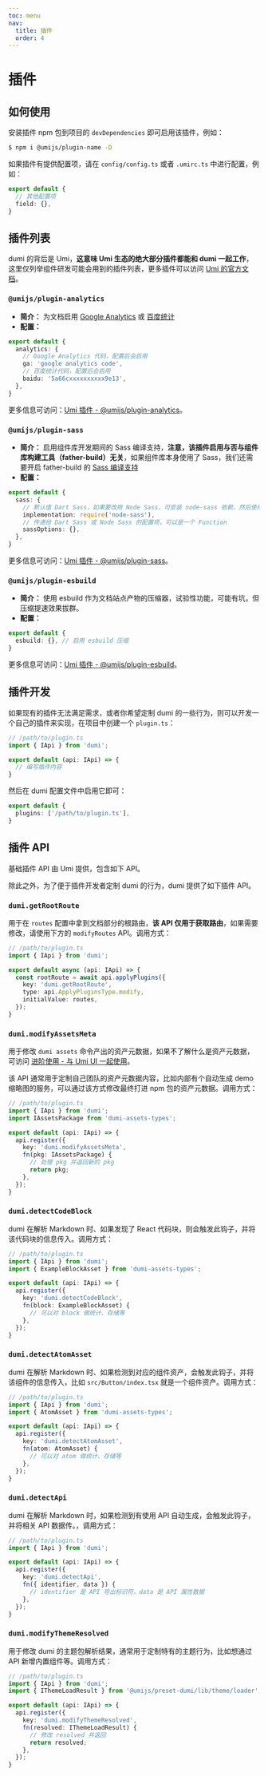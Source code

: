 ```yaml
---
toc: menu
nav:
  title: 插件
  order: 4
---
```


# 插件

## 如何使用

安装插件 npm 包到项目的 `devDependencies` 即可启用该插件，例如：

```bash
$ npm i @umijs/plugin-name -D
```

如果插件有提供配置项，请在 `config/config.ts` 或者 `.umirc.ts` 中进行配置，例如：

```ts
export default {
  // 其他配置项
  field: {},
}
```

## 插件列表

dumi 的背后是 Umi，**这意味 Umi 生态的绝大部分插件都能和 dumi 一起工作**，这里仅列举组件研发可能会用到的插件列表，更多插件可以访问 [Umi 的官方文档](https://umijs.org/plugins/plugin-access)。

### `@umijs/plugin-analytics`

- **简介：** 为文档启用 [Google Analytics](https://analytics.google.com/analytics/web) 或 [百度统计](https://tongji.baidu.com)
- **配置：**

```ts
export default {
  analytics: {
    // Google Analytics 代码，配置后会启用
    ga: 'google analytics code',
    // 百度统计代码，配置后会启用
    baidu: '5a66cxxxxxxxxxx9e13',
  },
}
```

更多信息可访问：[Umi 插件 - @umijs/plugin-analytics](https://umijs.org/zh-CN/plugins/plugin-analytics)。

### `@umijs/plugin-sass`

- **简介：** 启用组件库开发期间的 Sass 编译支持，**注意，该插件启用与否与组件库构建工具（father-build）无关**，如果组件库本身使用了 Sass，我们还需要开启 father-build 的 [Sass 编译支持](https://github.com/umijs/father#sassinrollupmode)
- **配置：**


```ts
export default {
  sass: {
    // 默认值 Dart Sass，如果要改用 Node Sass，可安装 node-sass 依赖，然后使用该配置项
    implementation: require('node-sass'),
    // 传递给 Dart Sass 或 Node Sass 的配置项，可以是一个 Function
    sassOptions: {},
  },
}
```

更多信息可访问：[Umi 插件 - @umijs/plugin-sass](https://umijs.org/zh-CN/plugins/plugin-sass)。

### `@umijs/plugin-esbuild`

- **简介：** 使用 esbuild 作为文档站点产物的压缩器，试验性功能，可能有坑，但压缩提速效果拔群。
- **配置：**

```ts
export default {
  esbuild: {}, // 启用 esbuild 压缩
}
```

更多信息可访问：[Umi 插件 - @umijs/plugin-esbuild](https://umijs.org/zh-CN/plugins/plugin-esbuild)。

## 插件开发

如果现有的插件无法满足需求，或者你希望定制 dumi 的一些行为，则可以开发一个自己的插件来实现，在项目中创建一个 `plugin.ts`：

```ts
// /path/to/plugin.ts
import { IApi } from 'dumi';

export default (api: IApi) => {
  // 编写插件内容
}
```

然后在 dumi 配置文件中启用它即可：

```ts
export default {
  plugins: ['/path/to/plugin.ts'],
}
```

## 插件 API

基础插件 API 由 Umi 提供，包含如下 API。

<!-- Umi 插件内容嵌入占位，目前 Umi 插件文档只有中文，比较尴尬 -->

除此之外，为了便于插件开发者定制 dumi 的行为，dumi 提供了如下插件 API。

### `dumi.getRootRoute`

用于在 `routes` 配置中拿到文档部分的根路由，**该 API 仅用于获取路由**，如果需要修改，请使用下方的 `modifyRoutes` API。调用方式：

```ts
// /path/to/plugin.ts
import { IApi } from 'dumi';

export default async (api: IApi) => {
  const rootRoute = await api.applyPlugins({
    key: 'dumi.getRootRoute',
    type: api.ApplyPluginsType.modify,
    initialValue: routes,
  });
}
```

### `dumi.modifyAssetsMeta`

用于修改 `dumi assets` 命令产出的资产元数据，如果不了解什么是资产元数据，可访问 [进阶使用 - 与 Umi UI 一起使用](/zh-CN/guide/advanced#和-umi-ui-一起使用)。

该 API 通常用于定制自己团队的资产元数据内容，比如内部有个自动生成 demo 缩略图的服务，可以通过该方式修改最终打进 npm 包的资产元数据。调用方式：

```ts
// /path/to/plugin.ts
import { IApi } from 'dumi';
import IAssetsPackage from 'dumi-assets-types';

export default (api: IApi) => {
  api.register({
    key: 'dumi.modifyAssetsMeta',
    fn(pkg: IAssetsPackage) {
      // 处理 pkg 并返回新的 pkg
      return pkg;
    },
  });
}
```

### `dumi.detectCodeBlock`

dumi 在解析 Markdown 时、如果发现了 React 代码块，则会触发此钩子，并将该代码块的信息传入。调用方式：

```ts
// /path/to/plugin.ts
import { IApi } from 'dumi';
import { ExampleBlockAsset } from 'dumi-assets-types';

export default (api: IApi) => {
  api.register({
    key: 'dumi.detectCodeBlock',
    fn(block: ExampleBlockAsset) {
      // 可以对 block 做统计、存储等
    },
  });
}
```

### `dumi.detectAtomAsset`

dumi 在解析 Markdown 时、如果检测到对应的组件资产，会触发此钩子，并将该组件的信息传入，比如 `src/Button/index.tsx` 就是一个组件资产。调用方式：

```ts
// /path/to/plugin.ts
import { IApi } from 'dumi';
import { AtomAsset } from 'dumi-assets-types';

export default (api: IApi) => {
  api.register({
    key: 'dumi.detectAtomAsset',
    fn(atom: AtomAsset) {
      // 可以对 atom 做统计、存储等
    },
  });
}
```

### `dumi.detectApi`

dumi 在解析 Markdown 时，如果检测到有使用 API 自动生成，会触发此钩子，并将相关 API 数据传。，调用方式：

```ts
// /path/to/plugin.ts
import { IApi } from 'dumi';

export default (api: IApi) => {
  api.register({
    key: 'dumi.detectApi',
    fn({ identifier, data }) {
      // identifier 是 API 导出标识符，data 是 API 属性数据
    },
  });
}
```

### `dumi.modifyThemeResolved`

用于修改 dumi 的主题包解析结果，通常用于定制特有的主题行为，比如想通过 API 新增内置组件等。调用方式：

```ts
// /path/to/plugin.ts
import { IApi } from 'dumi';
import { IThemeLoadResult } from '@umijs/preset-dumi/lib/theme/loader';

export default (api: IApi) => {
  api.register({
    key: 'dumi.modifyThemeResolved',
    fn(resolved: IThemeLoadResult) {
      // 修改 resolved 并返回
      return resolved;
    },
  });
}
```
